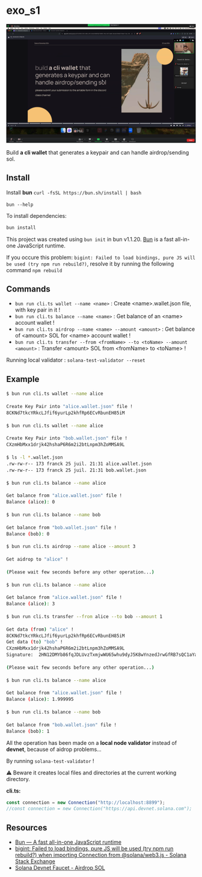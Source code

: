 # exo_s1

![](Zoom_Meeting_041.png)

Build **a cli wallet** that generates a keypair and can handle airdrop/sending sol.

## Install

Install **bun**
`curl -fsSL https://bun.sh/install | bash`

`bun --help`

To install dependencies:

```bash
bun install
```

This project was created using `bun init` in bun v1.1.20. [Bun](https://bun.sh) is a fast all-in-one JavaScript runtime.

If you occure this problem: `bigint: Failed to load bindings, pure JS will be used (try npm run rebuild?)`, resolve it by running the following command `npm rebuild`

## Commands

- `bun run cli.ts wallet --name <name>` : Create \<name>.wallet.json file, with key pair in it !
- `bun run cli.ts balance --name <name>` : Get balance of an \<name> account wallet !
- `bun run cli.ts airdrop --name <name> --amount <amount>` : Get balance of \<amount> SOL for \<name> account wallet !
- `bun run cli.ts transfer --from <fromName> --to <toName> --amount <amount>` : Transfer \<amount> SOL from \<fromName> to \<toName> !

Running local validator : `solana-test-validator --reset`

## Example

```bash
$ bun run cli.ts wallet --name alice

Create Key Pair into "alice.wallet.json" file !
8CKNd7tkcYRkcLJfif6yurLp2khfRp6ECvRbunEH85iM

$ bun run cli.ts wallet --name alice

Create Key Pair into "bob.wallet.json" file !
CXzmHbMxx1drjk42hshaP6R6m2i2btLnpm3hZoMMSA9L

$ ls -l *.wallet.json
.rw-rw-r-- 173 franck 25 juil. 21:31 alice.wallet.json
.rw-rw-r-- 173 franck 25 juil. 21:31 bob.wallet.json

$ bun run cli.ts balance --name alice

Get balance from "alice.wallet.json" file !
Balance (alice): 0

$ bun run cli.ts balance --name bob

Get balance from "bob.wallet.json" file !
Balance (bob): 0

$ bun run cli.ts airdrop --name alice --amount 3

Get aidrop to "alice" !

(Please wait few seconds before any other operation...)

$ bun run cli.ts balance --name alice

Get balance from "alice.wallet.json" file !
Balance (alice): 3

$ bun run cli.ts transfer --from alice --to bob --amount 1

Get data (from) "alice" !
8CKNd7tkcYRkcLJfif6yurLp2khfRp6ECvRbunEH85iM
Get data (to) "bob" !
CXzmHbMxx1drjk42hshaP6R6m2i2btLnpm3hZoMMSA9L
Signature:  2HN12DMYb86fqJDLUvzTxmjwWU65whu9dyJ5K8wYnzedJrwGfRB7sQC1aYajZgGmU5pTpejJDWxDGBmaCQD5PZ5v

(Please wait few seconds before any other operation...)

$ bun run cli.ts balance --name alice

Get balance from "alice.wallet.json" file !
Balance (alice): 1.999995

$ bun run cli.ts balance --name bob

Get balance from "bob.wallet.json" file !
Balance (bob): 1

```

All the operation has been made on a **local node validator** instead of **devnet**, because of aidrop problems...

By running `solana-test-validator` !

⚠️ Beware it creates local files and directories at the current working directory.

**cli.ts:**
```typescript
const connection = new Connection("http://localhost:8899");
//const connection = new Connection("https://api.devnet.solana.com");
```

## Resources

- [Bun — A fast all-in-one JavaScript runtime](https://bun.sh/)
- [bigint: Failed to load bindings, pure JS will be used (try npm run rebuild?) when importing Connection from @solana/web3.js - Solana Stack Exchange](https://solana.stackexchange.com/questions/4077/bigint-failed-to-load-bindings-pure-js-will-be-used-try-npm-run-rebuild-whe)
- [Solana Devnet Faucet - Airdrop SOL](https://faucet.solana.com/)